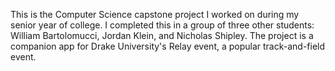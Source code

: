 This is the Computer Science capstone project I worked on during my senior year of college. I completed this in a group of three other students: William Bartolomucci, Jordan Klein, 
and Nicholas Shipley. The project is a companion app for Drake University's Relay event, a popular track-and-field event.  
